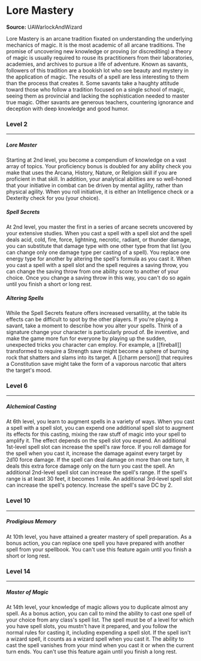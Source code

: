 # Lore Mastery

**Source:** UAWarlockAndWizard

Lore Mastery is an arcane tradition fixated on understanding the underlying mechanics of magic. It is the most academic of all arcane traditions. The promise of uncovering new knowledge or proving (or discrediting) a theory of magic is usually required to rouse its practitioners from their laboratories, academies, and archives to pursue a life of adventure.
Known as savants, followers of this tradition are a bookish lot who see beauty and mystery in the application of magic. The results of a spell are less interesting to them than the process that creates it. Some savants take a haughty attitude toward those who follow a tradition focused on a single school of magic, seeing them as provincial and lacking the sophistication needed to master true magic. Other savants are generous teachers, countering ignorance and deception with deep knowledge and good humor.

### Level 2
---
##### **Lore Master**
Starting at 2nd level, you become a compendium of knowledge on a vast array of topics. Your proficiency bonus is doubled for any ability check you make that uses the Arcana, History, Nature, or Religion skill if you are proficient in that skill.
In addition, your analytical abilities are so well-honed that your initiative in combat can be driven by mental agility, rather than physical agility. When you roll initiative, it is either an Intelligence check or a Dexterity check for you (your choice).

##### **Spell Secrets**
At 2nd level, you master the first in a series of arcane secrets uncovered by your extensive studies.
When you cast a spell with a spell slot and the spell deals acid, cold, fire, force, lightning, necrotic, radiant, or thunder damage, you can substitute that damage type with one other type from that list (you can change only one damage type per casting of a spell). You replace one energy type for another by altering the spell's formula as you cast it.
When you cast a spell with a spell slot and the spell requires a saving throw, you can change the saving throw from one ability score to another of your choice. Once you change a saving throw in this way, you can't do so again until you finish a short or long rest.

##### **Altering Spells**
While the Spell Secrets feature offers increased versatility, at the table its effects can be difficult to spot by the other players. If you're playing a savant, take a moment to describe how you alter your spells. Think of a signature change your character is particularly proud of. Be inventive, and make the game more fun for everyone by playing up the sudden, unexpected tricks you character can employ. For example, a [[fireball]] transformed to require a Strength save might become a sphere of burning rock that shatters and slams into its target. A [[charm person]] that requires a Constitution save might take the form of a vaporous narcotic that alters the target's mood.

### Level 6
---
##### **Alchemical Casting**
At 6th level, you learn to augment spells in a variety of ways. When you cast a spell with a spell slot, you can expend one additional spell slot to augment its effects for this casting, mixing the raw stuff of magic into your spell to amplify it. The effect depends on the spell slot you expend.
An additional 1st-level spell slot can increase the spell's raw force. If you roll damage for the spell when you cast it, increase the damage against every target by 2d10 force damage. If the spell can deal damage on more than one turn, it deals this extra force damage only on the turn you cast the spell.
An additional 2nd-level spell slot can increase the spell's range. If the spell's range is at least 30 feet, it becomes 1 mile.
An additional 3rd-level spell slot can increase the spell's potency. Increase the spell's save DC by 2.

### Level 10
---
##### **Prodigious Memory**
At 10th level, you have attained a greater mastery of spell preparation. As a bonus action, you can replace one spell you have prepared with another spell from your spellbook. You can't use this feature again until you finish a short or long rest.

### Level 14
---
##### **Master of Magic**
At 14th level, your knowledge of magic allows you to duplicate almost any spell. As a bonus action, you can call to mind the ability to cast one spell of your choice from any class's spell list. The spell must be of a level for which you have spell slots, you mustn't have it prepared, and you follow the normal rules for casting it, including expending a spell slot. If the spell isn't a wizard spell, it counts as a wizard spell when you cast it. The ability to cast the spell vanishes from your mind when you cast it or when the current turn ends.
You can't use this feature again until you finish a long rest.